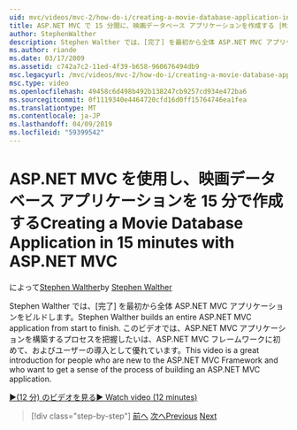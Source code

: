 ```yaml
---
uid: mvc/videos/mvc-2/how-do-i/creating-a-movie-database-application-in-15-minutes-with-aspnet-mvc
title: ASP.NET MVC で 15 分間に、映画データベース アプリケーションを作成する |Microsoft Docs
author: StephenWalther
description: Stephen Walther では、[完了] を最初から全体 ASP.NET MVC アプリケーションをビルドします。 このビデオでは、新しい ASP.NET MVC の F. にいる人たちの導入として優れていますが、.
ms.author: riande
ms.date: 03/17/2009
ms.assetid: c742a7c2-11ed-4f39-b658-960676494db9
msc.legacyurl: /mvc/videos/mvc-2/how-do-i/creating-a-movie-database-application-in-15-minutes-with-aspnet-mvc
msc.type: video
ms.openlocfilehash: 49458c6d498b492b138247cb9257cd934e472ba6
ms.sourcegitcommit: 0f1119340e4464720cfd16d0ff15764746ea1fea
ms.translationtype: MT
ms.contentlocale: ja-JP
ms.lasthandoff: 04/09/2019
ms.locfileid: "59399542"
---
```

# <a name="creating-a-movie-database-application-in-15-minutes-with-aspnet-mvc"></a><span data-ttu-id="0942b-104">ASP.NET MVC を使用し、映画データベース アプリケーションを 15 分で作成する</span><span class="sxs-lookup"><span data-stu-id="0942b-104">Creating a Movie Database Application in 15 minutes with ASP.NET MVC</span></span>

<span data-ttu-id="0942b-105">によって[Stephen Walther](https://github.com/StephenWalther)</span><span class="sxs-lookup"><span data-stu-id="0942b-105">by [Stephen Walther](https://github.com/StephenWalther)</span></span>

<span data-ttu-id="0942b-106">Stephen Walther では、[完了] を最初から全体 ASP.NET MVC アプリケーションをビルドします。</span><span class="sxs-lookup"><span data-stu-id="0942b-106">Stephen Walther builds an entire ASP.NET MVC application from start to finish.</span></span> <span data-ttu-id="0942b-107">このビデオでは、ASP.NET MVC アプリケーションを構築するプロセスを把握したいは、ASP.NET MVC フレームワークに初めて、およびユーザーの導入として優れています。</span><span class="sxs-lookup"><span data-stu-id="0942b-107">This video is a great introduction for people who are new to the ASP.NET MVC Framework and who want to get a sense of the process of building an ASP.NET MVC application.</span></span>

[<span data-ttu-id="0942b-108">&#9654;(12 分) のビデオを見る</span><span class="sxs-lookup"><span data-stu-id="0942b-108">&#9654; Watch video (12 minutes)</span></span>](https://channel9.msdn.com/Blogs/ASP-NET-Site-Videos/creating-a-movie-database-application-in-15-minutes-with-aspnet-mvc)

> [!div class="step-by-step"]
> <span data-ttu-id="0942b-109">[前へ](creating-a-tasklist-application-with-aspnet-mvc.md)
> [次へ](understanding-models-views-and-controllers.md)</span><span class="sxs-lookup"><span data-stu-id="0942b-109">[Previous](creating-a-tasklist-application-with-aspnet-mvc.md)
[Next](understanding-models-views-and-controllers.md)</span></span>
